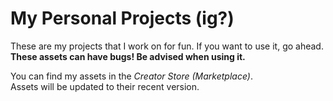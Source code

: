 # My Personal Projects (ig?)

These are my projects that I work on for fun. If you want to use it, go ahead.\
**These assets can have bugs! Be advised when using it.**

You can find my assets in the *Creator Store (Marketplace)*.\
Assets will be updated to their recent version.

